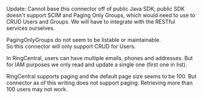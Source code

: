Update: Cannot base this connector off of public Java SDK; 
public SDK doesn't support SCIM and Paging Only Groups, which would need 
to use to CRUD Users and Groups.  We will have to integrate with the RESTful services ourselves.

PagingOnlyGroups do not seem to be listable or maintainable.  
So this connector will only support CRUD for Users.

In RingCentral, users can have multiple emails, phones and addresses.  But for IAM purposes
we only read and update a single one (first one in list).

RingCentral supports paging and the default page size seems to be 100.  But connector as of this
writing does not support paging.  Retrieving more than 100 users may not work.

